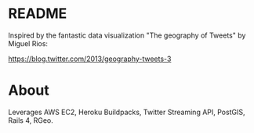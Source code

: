 README
======

Inspired by the fantastic data visualization "The geography of Tweets" by Miguel Rios:

https://blog.twitter.com/2013/geography-tweets-3

About
=====

Leverages AWS EC2, Heroku Buildpacks, Twitter Streaming API, PostGIS, Rails 4, RGeo.
